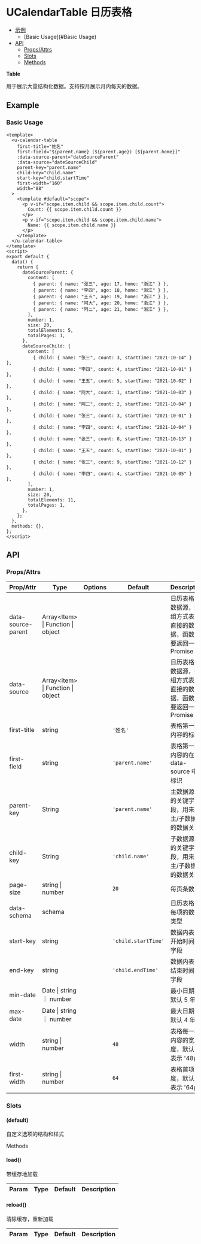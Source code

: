 <!-- 该 README.md 根据 api.yaml 和 docs/*.md 自动生成，为了方便在 GitHub 和 NPM 上查阅。如需修改，请查看源文件 -->

# UCalendarTable 日历表格

- [示例](#示例)
    - [Basic Usage](#Basic Usage)
- [API]()
    - [Props/Attrs](#propsattrs)
    - [Slots](#slots)
    - [Methods](#methods)

**Table**

用于展示大量结构化数据。支持按月展示月内每天的数据。

## Example
### Basic Usage

```vue
<template>
  <u-calendar-table
    first-title="姓名"
    first-field="${parent.name} (${parent.age}) [${parent.home}]"
    :data-source-parent="dateSourceParent"
    :data-source="dateSourceChild"
    parent-key="parent.name"
    child-key="child.name"
    start-key="child.startTime"
    first-width="160"
    width="88"
  >
    <template #default="scope">
      <p v-if="scope.item.child && scope.item.child.count">
        Count: {{ scope.item.child.count }}
      </p>
      <p v-if="scope.item.child && scope.item.child.name">
        Name: {{ scope.item.child.name }}
      </p>
    </template>
  </u-calendar-table>
</template>
<script>
export default {
  data() {
    return {
      dateSourceParent: {
        content: [
          { parent: { name: "张三", age: 17, home: "浙江" } },
          { parent: { name: "李四", age: 18, home: "浙江" } },
          { parent: { name: "王五", age: 19, home: "浙江" } },
          { parent: { name: "阿大", age: 20, home: "浙江" } },
          { parent: { name: "阿二", age: 21, home: "浙江" } },
        ],
        number: 1,
        size: 20,
        totalElements: 5,
        totalPages: 1,
      },
      dateSourceChild: {
        content: [
          { child: { name: "张三", count: 3, startTime: "2021-10-14" } },
          { child: { name: "李四", count: 4, startTime: "2021-10-01" } },
          { child: { name: "王五", count: 5, startTime: "2021-10-02" } },
          { child: { name: "阿大", count: 1, startTime: "2021-10-03" } },
          { child: { name: "阿二", count: 2, startTime: "2021-10-04" } },
          { child: { name: "张三", count: 3, startTime: "2021-10-01" } },
          { child: { name: "李四", count: 4, startTime: "2021-10-04" } },
          { child: { name: "张三", count: 8, startTime: "2021-10-13" } },
          { child: { name: "王五", count: 5, startTime: "2021-10-01" } },
          { child: { name: "张三", count: 9, startTime: "2021-10-12" } },
          { child: { name: "李四", count: 4, startTime: "2021-10-05" } },
        ],
        number: 1,
        size: 20,
        totalElements: 11,
        totalPages: 1,
      },
    };
  },
  methods: {},
};
</script>
```

## API
### Props/Attrs

| Prop/Attr | Type | Options | Default | Description |
| --------- | ---- | ------- | ------- | ----------- |
| data-source-parent | Array\<Item\> \| Function \| object |  |  | 日历表格主数据源，数组方式表示直接的数据，函数需要返回一个 Promise |
| data-source | Array\<Item\> \| Function \| object |  |  | 日历表格子数据源，数组方式表示直接的数据，函数需要返回一个 Promise |
| first-title | string |  | `'姓名'` | 表格第一项内容的标题 |
| first-field | string |  | `'parent.name'` | 表格第一项内容的在 data-source 中的标识 |
| parent-key | String |  | `'parent.name'` | 主数据源中的关键字段，用来将主/子数据源的数据关联 |
| child-key | String |  | `'child.name'` | 子数据源中的关键字段，用来将主/子数据源的数据关联 |
| page-size | string \| number |  | `20` | 每页条数 |
| data-schema | schema |  |  | 日历表格中每项的数据类型 |
| start-key | string |  | `'child.startTime'` | 数据内表示开始时间的字段 |
| end-key | string |  | `'child.endTime'` | 数据内表示结束时间的字段 |
| min-date | Date \| string ｜ number |  |  | 最小日期，默认 5 年前 |
| max-date | Date \| string ｜ number |  |  | 最大日期，默认 4 年后 |
| width | string \| number |  | `48` | 表格每一项内容的宽度，默认 48 表示 '48px' |
| first-width | string \| number |  | `64` | 表格首项宽度，默认 64 表示 '64px' |

### Slots

#### (default)

自定义选项的结构和样式

Methods

#### load()

带缓存地加载

| Param | Type | Default | Description |
| ----- | ---- | ------- | ----------- |

#### reload()

清除缓存，重新加载

| Param | Type | Default | Description |
| ----- | ---- | ------- | ----------- |


